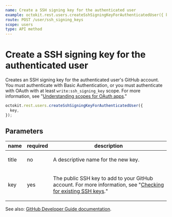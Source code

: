 ```yaml
---
name: Create a SSH signing key for the authenticated user
example: octokit.rest.users.createSshSigningKeyForAuthenticatedUser({ key })
route: POST /user/ssh_signing_keys
scope: users
type: API method
---
```


# Create a SSH signing key for the authenticated user

Creates an SSH signing key for the authenticated user's GitHub account. You must authenticate with Basic Authentication, or you must authenticate with OAuth with at least `write:ssh_signing_key` scope. For more information, see "[Understanding scopes for OAuth apps](https://docs.github.com/apps/building-oauth-apps/understanding-scopes-for-oauth-apps/)."

```js
octokit.rest.users.createSshSigningKeyForAuthenticatedUser({
  key,
});
```

## Parameters

<table>
  <thead>
    <tr>
      <th>name</th>
      <th>required</th>
      <th>description</th>
    </tr>
  </thead>
  <tbody>
    <tr><td>title</td><td>no</td><td>

A descriptive name for the new key.

</td></tr>
<tr><td>key</td><td>yes</td><td>

The public SSH key to add to your GitHub account. For more information, see "[Checking for existing SSH keys](https://docs.github.com/authentication/connecting-to-github-with-ssh/checking-for-existing-ssh-keys)."

</td></tr>
  </tbody>
</table>

See also: [GitHub Developer Guide documentation](https://docs.github.com/rest/reference/users#create-an-ssh-signing-key-for-the-authenticated-user).
